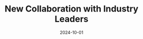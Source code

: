 ---
title: "New Collaboration with Industry Leaders"
date: 2024-10-01
categories:
  - News
tags:
  - Collaboration
  - Industry
  - Innovation
image: "/assets/images/collaboration.jpg"
description: "We are thrilled to announce a collaboration with leading companies in the engineering and AI sectors."
---